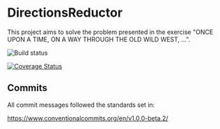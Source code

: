 # DirectionsReductor

This project aims to solve the problem presented in the exercise "ONCE UPON A TIME, ON A WAY THROUGH THE OLD WILD WEST, …".

<img src="https://ci.appveyor.com/api/projects/status/github/OnofreJ/directionsreductor?svg=true" alt="Build status" />

[![Coverage Status](https://coveralls.io/repos/github/OnofreJ/DirectionsReductor/badge.svg?branch=master)](https://coveralls.io/github/OnofreJ/DirectionsReductor?branch=master)


## Commits
All commit messages followed the standards set in:

https://www.conventionalcommits.org/en/v1.0.0-beta.2/


